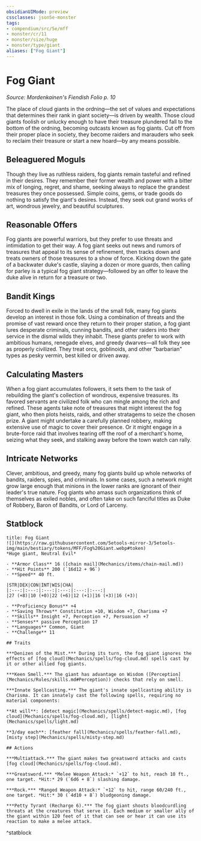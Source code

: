 ```yaml
---
obsidianUIMode: preview
cssclasses: json5e-monster
tags:
- compendium/src/5e/mff
- monster/cr/11
- monster/size/huge
- monster/type/giant
aliases: ["Fog Giant"]
---
```

# Fog Giant
*Source: Mordenkainen's Fiendish Folio p. 10*  

The place of cloud giants in the ordning—the set of values and expectations that determines their rank in giant society—is driven by wealth. Those cloud giants foolish or unlucky enough to have their treasure plundered fall to the bottom of the ordning, becoming outcasts known as fog giants. Cut off from their proper place in society, they become raiders and marauders who seek to reclaim their treasure or start a new hoard—by any means possible.

## Beleaguered Moguls

Though they live as ruthless raiders, fog giants remain tasteful and refined in their desires. They remember their former wealth and power with a bitter mix of longing, regret, and shame, seeking always to replace the grandest treasures they once possessed. Simple coins, gems, or trade goods do nothing to satisfy the giant's desires. Instead, they seek out grand works of art, wondrous jewelry, and beautiful sculptures.

## Reasonable Offers

Fog giants are powerful warriors, but they prefer to use threats and intimidation to get their way. A fog giant seeks out news and rumors of treasures that appeal to its sense of refinement, then tracks down and treats owners of those treasures to a show of force. Kicking down the gate of a backwater duke's castle, slaying a dozen or more guards, then calling for parley is a typical fog giant strategy—followed by an offer to leave the duke alive in return for a treasure or two.

## Bandit Kings

Forced to dwell in exile in the lands of the small folk, many fog giants develop an interest in those folk. Using a combination of threats and the promise of vast reward once they return to their proper station, a fog giant lures desperate criminals, cunning bandits, and other raiders into their service in the dismal wilds they inhabit. These giants prefer to work with ambitious humans, renegade elves, and greedy dwarves—all folk they see as properly civilized. They treat orcs, goblinoids, and other "barbarian" types as pesky vermin, best killed or driven away.

## Calculating Masters

When a fog giant accumulates followers, it sets them to the task of rebuilding the giant's collection of wondrous, expensive treasures. Its favored servants are civilized folk who can mingle among the rich and refined. These agents take note of treasures that might interest the fog giant, who then plots heists, raids, and other stratagems to seize the chosen prize. A giant might undertake a carefully planned robbery, making extensive use of magic to cover their presence. Or it might engage in a brute-force raid that involves tearing off the roof of a merchant's home, seizing what they seek, and stalking away before the town watch can rally.

## Intricate Networks

Clever, ambitious, and greedy, many fog giants build up whole networks of bandits, raiders, spies, and criminals. In some cases, such a network might grow large enough that minions in the lower ranks are ignorant of their leader's true nature. Fog giants who amass such organizations think of themselves as exiled nobles, and often take on such fanciful titles as Duke of Robbery, Baron of Bandits, or Lord of Larceny.

## Statblock

```ad-statblock
title: Fog Giant
![](https://raw.githubusercontent.com/5etools-mirror-3/5etools-img/main/bestiary/tokens/MFF/Fog%20Giant.webp#token)
*Huge giant, Neutral Evil*

- **Armor Class** 16 ([chain mail](Mechanics/items/chain-mail.md))
- **Hit Points** 200 (`16d12 + 96`)
- **Speed** 40 ft.

|STR|DEX|CON|INT|WIS|CHA|
|:---:|:---:|:---:|:---:|:---:|:---:|
|27 (+8)|10 (+0)|22 (+6)|12 (+1)|16 (+3)|16 (+3)|

- **Proficiency Bonus** +4
- **Saving Throws** Constitution +10, Wisdom +7, Charisma +7
- **Skills** Insight +7, Perception +7, Persuasion +7
- **Senses** passive Perception 17
- **Languages** Common, Giant
- **Challenge** 11

## Traits

***Denizen of the Mist.*** During its turn, the fog giant ignores the effects of [fog cloud](Mechanics/spells/fog-cloud.md) spells cast by it or other allied fog giants.

***Keen Smell.*** The giant has advantage on Wisdom ([Perception](Mechanics/Rules/skills.md#Perception)) checks that rely on smell.

***Innate Spellcasting.*** The giant's innate spellcasting ability is Charisma. It can innately cast the following spells, requiring no material components:

**At will**: [detect magic](Mechanics/spells/detect-magic.md), [fog cloud](Mechanics/spells/fog-cloud.md), [light](Mechanics/spells/light.md)

**3/day each**: [feather fall](Mechanics/spells/feather-fall.md), [misty step](Mechanics/spells/misty-step.md)

## Actions

***Multiattack.*** The giant makes two greatsword attacks and casts [fog cloud](Mechanics/spells/fog-cloud.md).

***Greatsword.*** *Melee Weapon Attack:* `+12` to hit, reach 10 ft., one target. *Hit:* 29 (`6d6 + 8`) slashing damage.

***Rock.*** *Ranged Weapon Attack:* `+12` to hit, range 60/240 ft., one target. *Hit:* 30 (`4d10 + 8`) bludgeoning damage.

***Petty Tyrant (Recharge 6).*** The fog giant shouts bloodcurdling threats at the creatures that serve it. Each medium or smaller ally of the giant within 120 feet of it that can see or hear it can use its reaction to make a melee attack.
```
^statblock